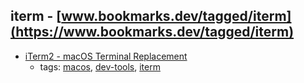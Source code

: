 iterm - [www.bookmarks.dev/tagged/iterm](https://www.bookmarks.dev/tagged/iterm)
---
* [iTerm2 - macOS Terminal Replacement](http://www.iterm2.com/)
    * tags: [macos](../tagged/macos.md), [dev-tools](../tagged/dev-tools.md), [iterm](../tagged/iterm.md)
